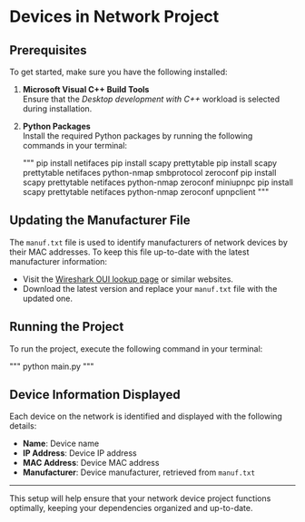 # Devices in Network Project

## Prerequisites
To get started, make sure you have the following installed:

1. **Microsoft Visual C++ Build Tools**  
   Ensure that the *Desktop development with C++* workload is selected during installation.

2. **Python Packages**  
   Install the required Python packages by running the following commands in your terminal:

   """
   pip install netifaces
   pip install scapy prettytable
   pip install scapy prettytable netifaces python-nmap smbprotocol zeroconf
   pip install scapy prettytable netifaces python-nmap zeroconf miniupnpc
   pip install scapy prettytable netifaces python-nmap zeroconf upnpclient
   """

## Updating the Manufacturer File
The `manuf.txt` file is used to identify manufacturers of network devices by their MAC addresses. To keep this file up-to-date with the latest manufacturer information:

- Visit the [Wireshark OUI lookup page](https://www.wireshark.org/tools/oui-lookup.html) or similar websites.
- Download the latest version and replace your `manuf.txt` file with the updated one.

## Running the Project
To run the project, execute the following command in your terminal:

"""
python main.py
"""

## Device Information Displayed
Each device on the network is identified and displayed with the following details:

- **Name**: Device name
- **IP Address**: Device IP address
- **MAC Address**: Device MAC address
- **Manufacturer**: Device manufacturer, retrieved from `manuf.txt`

---

This setup will help ensure that your network device project functions optimally, keeping your dependencies organized and up-to-date.
